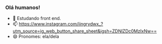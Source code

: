 ### Olá humanos!

- 🌱 Estudando front end.
- 📫 https://www.instagram.com/iingrydwx_?utm_source=ig_web_button_share_sheet&igsh=ZDNlZDc0MzIxNw==
- 😄 Pronomes: ela/dela

